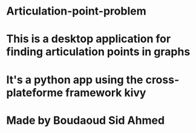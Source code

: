# Articulation-point-problem

# This is a desktop application for finding articulation points in graphs

# It's a python app using the cross-plateforme framework kivy

# Made by Boudaoud Sid Ahmed

